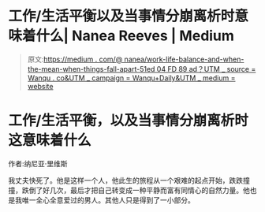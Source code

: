 # 工作/生活平衡以及当事情分崩离析时意味着什么| Nanea Reeves | Medium

> 原文:[https://medium . com/@ nanea/work-life-balance-and-when-the-mean-when-things-fall-apart-51ed 04 FD 89 ad？UTM _ source = Wanqu . co&UTM _ campaign = Wanqu+Daily&UTM _ medium = website](https://medium.com/@nanea/work-life-balance-and-what-that-means-when-things-fall-apart-51ed04fd89ad?utm_source=wanqu.co&utm_campaign=Wanqu+Daily&utm_medium=website)



# 工作/生活平衡，以及当事情分崩离析时这意味着什么

作者:纳尼亚·里维斯

我丈夫快死了。他是这样一个人，他此生的旅程从一个艰难的起点开始，跌跌撞撞，跌倒了好几次，最后才把自己转变成一种平静而富有同情心的自然力量。他也是我唯一全心全意爱过的男人。其他人只是得到了一小部分。


